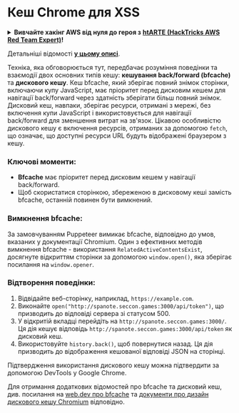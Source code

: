 # Кеш Chrome для XSS

<details>

<summary><strong>Вивчайте хакінг AWS від нуля до героя з</strong> <a href="https://training.hacktricks.xyz/courses/arte"><strong>htARTE (HackTricks AWS Red Team Expert)</strong></a><strong>!</strong></summary>

* Ви працюєте в **кібербезпеці компанії**? Хочете побачити вашу **компанію в рекламі на HackTricks**? або хочете мати доступ до **останньої версії PEASS або завантажити HackTricks у PDF**? Перевірте [**ПЛАНИ ПІДПИСКИ**](https://github.com/sponsors/carlospolop)!
* Дізнайтеся про [**Сім'ю PEASS**](https://opensea.io/collection/the-peass-family), нашу колекцію ексклюзивних [**NFT**](https://opensea.io/collection/the-peass-family)
* Отримайте [**офіційний PEASS & HackTricks мерч**](https://peass.creator-spring.com)
* **Приєднуйтесь до** [**💬**](https://emojipedia.org/speech-balloon/) [**групи Discord**](https://discord.gg/hRep4RUj7f) або [**групи Telegram**](https://t.me/peass) або **слідкуйте** за мною на **Twitter** 🐦[**@carlospolopm**](https://twitter.com/hacktricks_live)**.**
* **Поділіться своїми хакерськими трюками, надсилайте PR до** [**репо hacktricks**](https://github.com/carlospolop/hacktricks) **та** [**репо hacktricks-cloud**](https://github.com/carlospolop/hacktricks-cloud).

</details>

Детальніші відомості [**у цьому описі**](https://blog.arkark.dev/2022/11/18/seccon-en/#web-spanote).

Техніка, яка обговорюється тут, передбачає розуміння поведінки та взаємодії двох основних типів кешу: **кешування back/forward (bfcache)** та **дискового кешу**. Кеш bfcache, який зберігає повний знімок сторінки, включаючи купу JavaScript, має пріоритет перед дисковим кешем для навігації back/forward через здатність зберігати більш повний знімок. Дисковий кеш, навпаки, зберігає ресурси, отримані з мережі, без включення купи JavaScript і використовується для навігації back/forward для зменшення витрат на зв'язок. Цікавою особливістю дискового кешу є включення ресурсів, отриманих за допомогою `fetch`, що означає, що доступні ресурси URL будуть відображені браузером з кешу.

### Ключові моменти:

- **Bfcache** має пріоритет перед дисковим кешем у навігації back/forward.
- Щоб скористатися сторінкою, збереженою в дисковому кеші замість bfcache, останній повинен бути вимкнений.

### Вимкнення bfcache:

За замовчуванням Puppeteer вимикає bfcache, відповідно до умов, вказаних у документації Chromium. Один з ефективних методів вимкнення bfcache - використання `RelatedActiveContentsExist`, досягнуте відкриттям сторінки за допомогою `window.open()`, яка зберігає посилання на `window.opener`.

### Відтворення поведінки:

1. Відвідайте веб-сторінку, наприклад, `https://example.com`.
2. Виконайте `open("http://spanote.seccon.games:3000/api/token")`, що призводить до відповіді сервера зі статусом 500.
3. У відкритій вкладці перейдіть на `http://spanote.seccon.games:3000/`. Ця дія кешує відповідь `http://spanote.seccon.games:3000/api/token` як дисковий кеш.
4. Використовуйте `history.back()`, щоб повернутися назад. Ця дія призводить до відображення кешованої відповіді JSON на сторінці.

Підтвердження використання дискового кешу можна підтвердити за допомогою DevTools у Google Chrome.

Для отримання додаткових відомостей про bfcache та дисковий кеш, див. посилання на [web.dev про bfcache](https://web.dev/i18n/en/bfcache/) та [документи про дизайн дискового кешу Chromium](https://www.chromium.org/developers/design-documents/network-stack/disk-cache) відповідно.
